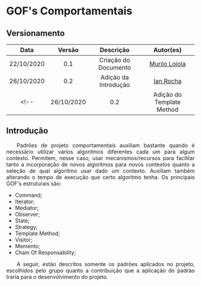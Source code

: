 # GOF's Comportamentais
## Versionamento
| Data | Versão | Descrição | Autor(es) |
|:----:|:------:|:---------:|:---------:|
| 22/10/2020 | 0.1 | Criação do Documento | [Murilo Loiola](https://github.com/murilo-dan) |
| 26/10/2020 | 0.2 | Adição da Introdução | [Ian Rocha](https://github.com/IanPSRocha) |
<!-- | 26/10/2020 | 0.2 | Adição do Template Method | [Ian Rocha](https://github.com/IanPSRocha) | -->

## Introdução

<p align="justify">&emsp;&emsp;Padrões de projeto comportamentais
auxiliam bastante quando é necessário utilizar vários algoritmos diferentes cada um para algum contexto. Permitem, nesse caso, usar mecanismos/recursos para facilitar tanto a incorporação de novos algoritmos para novos contextos quanto a seleção de qual algoritmo usar
dado um contexto. Auxiliam também alterando o tempo de execução que certo algoritmo tenha. Os principais GOF's estruturais são:</p>

* Command;
* Iterator;
* Mediator;
* Observer;
* State;
* Strategy;
* Template Method;
* Visitor;
* Memento;
* Chain Of Responsability;

<p align="justify">&emsp;&emsp;A seguir, estão descritos somente os padrões aplicados no projeto, escolhidos pelo grupo quanto a contribuição que a aplicação do padrão traria para o desenvolvimento do projeto.</p>

<!-- ## Template Method

#### Definição
<p align="justify">&emsp;&emsp;Definir a ordem na qual determinados passos devem ser realizados na resolução de um problema e permitir que
esses passos possam ser realizados de formas diferentes de acordo com a situação. Template Method possui estes participantes:</p>

* <p align="justify">&emsp;&emsp;AbstractClass - Classe abstrata que define o template method, com a ordem de execução das operações. As operações primárias permanecem como métodos abstratos, sendo concretizadas nas ConcreteClasses.</p>
* <p align="justify">&emsp;&emsp;ConcreteClass - Classes concretas que implementam os métodos abstratos – i.e. operações primárias que possuem comportamentos dependentes do objeto específico - especificados na AbstractClass.</p>


## Referências

Template Method - dofactory. Disponível em: https://www.dofactory.com/javascript/design-patterns/template-method. Acesso em: 26 Outubro 2020.
Template Method Design Pattern - SourceMaking. Disponível em: https://sourcemaking.com/design_patterns/template_method. Acesso em: 26 Outubro 2020. -->
